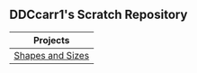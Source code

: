 ## DDCcarr1's Scratch Repository

| Projects                               |
|----------------------------------------|
| [Shapes and Sizes](/shapes-and-sizes/) |
